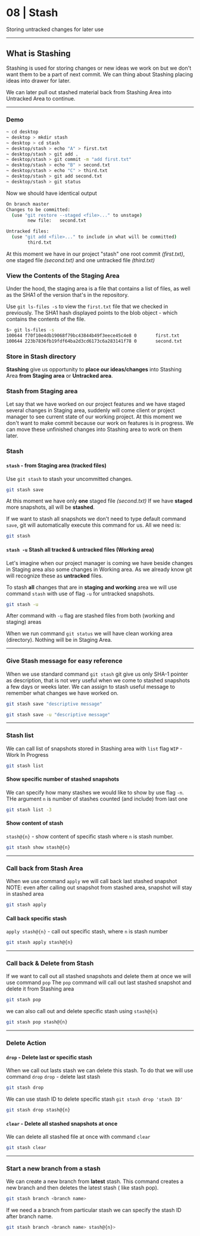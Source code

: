# 08 | Stash

Storing untracked changes for later use

---

## What is Stashing

Stashing is used for storing changes or new ideas we work on but we don't want them to be a part of next commit. We can thing about Stashing placing ideas into drawer for later.

We can later pull out stashed material back from Stashing Area into Untracked Area to continue.

---

### Demo

```bash
~ cd desktop
~ desktop > mkdir stash
~ desktop > cd stash
~ desktop/stash > echo "A" > first.txt
~ desktop/stash > git add .
~ desktop/stash > git commit -m "add first.txt"
~ desktop/stash > echo "B" > second.txt
~ desktop/stash > echo "C" > third.txt
~ desktop/stash > git add second.txt
~ desktop/stash > git status
```

Now we should have identical output

```bash
On branch master
Changes to be committed:
  (use "git restore --staged <file>..." to unstage)
        new file:   second.txt

Untracked files:
  (use "git add <file>..." to include in what will be committed)
        third.txt

```

At this moment we have in our project "stash" one root commit _(first.txt)_, one staged file _(second.txt)_ and one untracked file _(third.txt)_

### View the Contents of the Staging Area

Under the hood, the staging area is a file that contains a list of files, as well as the SHA1 of the version that's in the repository.

Use `git ls-files -s` to view the `first.txt` file that we checked in previously. The SHA1 hash displayed points to the blob object - which contains the contents of the file.

```bash
$> git ls-files -s
100644 f70f10e4db19068f79bc43844b49f3eece45c4e8 0       first.txt
100644 223b7836fb19fdf64ba2d3cd6173c6a283141f78 0       second.txt
```

### Store in Stash directory

**Stashing** give us opportunity to **place our ideas/changes** into Stashing Area **from Staging area** or **Untracked area**.

### Stash from Staging area

Let say that we have worked on our project features and we have staged several changes in Staging area, suddenly will come client or project manager to see current state of our working project. At this moment we don't want to make commit because our work on features is in progress. We can move these unfinished changes into Stashing area to work on them later.

### Stash

#### `stash` - from Staging area (tracked files)

Use `git stash` to stash your uncommitted changes.

```bash
git stash save
```

At this moment we have only **one** staged file _(second.txt)_ If we have **staged** more snapshots, all will be **stashed**.

If we want to stash all snapshots we don't need to type default command `save`, git will automatically execute this command for us. All we need is:

```bash
git stash
```

#### `stash -u` Stash all tracked & untracked files (Working area)

Let's imagine when our project manager is coming we have beside changes in Staging area also some changes in Working area. As we already know git will recognize these as **untracked** files.

To stash **all** changes that are in **staging and working** area we will use command `stash` with use of flag `-u` for untracked snapshots.

```bash
git stash -u
```

After command with `-u` flag are stashed files from both (working and staging) areas

When we run command `git status` we will have clean working area (directory). Nothing will be in Staging Area.

---

### Give Stash message for easy reference

When we use standard command `git stash` git give us only SHA-1 pointer as description, that is not very useful when we come to stashed snapshots a few days or weeks later. We can assign to stash useful message to remember what changes we have worked on.

```bash
git stash save "descriptive message"
```

```bash
git stash save -u "descriptive message"
```

---

### Stash list

We can call list of snapshots stored in Stashing area with `list` flag
`WIP` - Work In Progress

```bash
git stash list
```

#### Show specific number of stashed snapshots

We can specify how many stashes we would like to show by use flag `-n`. THe argument `n` is number of stashes counted (and include) from last one

```bash
git stash list -3
```

#### Show content of stash

`stash@{n}` - show content of specific stash where `n` is stash number.

```bash
git stash show stash@{n}
```

---

### Call back from Stash Area

When we use command `apply` we will call back last stashed snapshot
NOTE: even after calling out snapshot from stashed area, snapshot will stay in stashed area

```bash
git stash apply
```

#### Call back specific stash

`apply stash@{n}` - call out specific stash, where `n` is stash number

```bash
git stash apply stash@{n}
```

---

### Call back & Delete from Stash

If we want to call out all stashed snapshots and delete them at once we will use command `pop`
The `pop` command will call out last stashed snapshot and delete it from Stashing area

```bash
git stash pop
```

we can also call out and delete specific stash using `stash@{n}`

```bash
git stash pop stash@{n}
```

---

### Delete Action

#### `drop` - Delete last or specific stash

When we call out lasts stash we can delete this stash. To do that we will use command `drop`
`drop` - delete last stash

```bash
git stash drop
```

We can use stash ID to delete specific stash `git stash drop 'stash ID'`

```bash
git stash drop stash@{n}
```

#### `clear` - Delete all stashed snapshots at once

We can delete all stashed file at once with command `clear`

```bash
git stash clear
```

---

### Start a new branch from a stash

We can create a new branch from **latest** stash. This command creates a new branch and then deletes the latest stash ( like stash pop).

```bash
git stash branch <branch name>
```

If we need a a branch from particular stash we can specify the stash ID after branch name.

```bash
git stash branch <branch name> stash@{n}>
```
